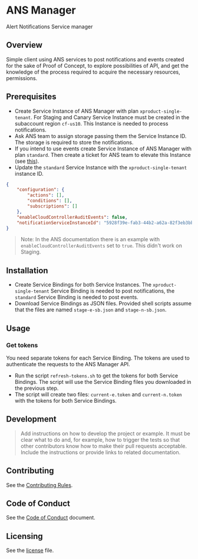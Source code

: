 # ANS Manager
<!--- mandatory --->
Alert Notifications Service manager

## Overview
<!--- mandatory section --->

Simple client using ANS services to post notifications and events created for the sake of Proof of Concept, to explore possibilities of API, and get the knowledge of the process required to acquire the necessary 
resources, permissions.

## Prerequisites

- Create Service Instance of ANS Manager with plan `xproduct-single-tenant`. For Staging and Canary Service Instance must be created in the subaccount region `cf-us10`. This Instance is needed to process notifications. 
- Ask ANS team to assign storage passing them the Service Instance ID. The storage is required to store the notifications.
- If you intend to use events create Service Instance of ANS Manager with plan `standard`. Then create a ticket for ANS team to elevate this Instance (see [this](https://jira.tools.sap/browse/HCPSR-52322)). 
- Update the `standard` Service Instance with the `xproduct-single-tenant` instance ID.
```json
{
    "configuration": {
        "actions": [],
        "conditions": [],
        "subscriptions": []
    },
    "enableCloudControllerAuditEvents": false,
    "notificationServiceInstanceId": "5928f39e-fab3-44b2-a62a-82f3eb3bbf55"
}
```
> Note: In the ANS documentation there is an example with `enableCloudControllerAuditEvents` set to `true`. This didn't work on Staging.

## Installation

- Create Service Bindings for both Service Instances. The `xproduct-single-tenant` Service Binding is needed to post notifications, the `standard` Service Binding is needed to post events.
- Download Service Bindings as JSON files. Provided shell scripts assume that the files are named `stage-e-sb.json` and `stage-n-sb.json`.

## Usage

### Get tokens
You need separate tokens for each Service Binding. The tokens are used to authenticate the requests to the ANS Manager API.
- Run the script `refresh-tokens.sh` to get the tokens for both Service Bindings. The script will use the Service Binding files you downloaded in the previous step.
- The script will create two files:  `current-e.token` and `current-n.token` with the tokens for both Service Bindings.


## Development

> Add instructions on how to develop the project or example. It must be clear what to do and, for example, how to trigger the tests so that other contributors know how to make their pull requests acceptable. Include the instructions or provide links to related documentation.

## Contributing
<!--- mandatory section - do not change this! --->

See the [Contributing Rules](CONTRIBUTING.md).

## Code of Conduct
<!--- mandatory section - do not change this! --->

See the [Code of Conduct](CODE_OF_CONDUCT.md) document.

## Licensing
<!--- mandatory section - do not change this! --->

See the [license](./LICENSE) file.

